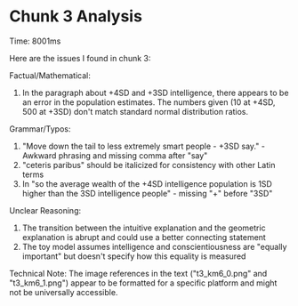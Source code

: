 # Chunk 3 Analysis

Time: 8001ms

Here are the issues I found in chunk 3:

Factual/Mathematical:
1. In the paragraph about +4SD and +3SD intelligence, there appears to be an error in the population estimates. The numbers given (10 at +4SD, 500 at +3SD) don't match standard normal distribution ratios.

Grammar/Typos:
1. "Move down the tail to less extremely smart people - +3SD say." - Awkward phrasing and missing comma after "say"
2. "ceteris paribus" should be italicized for consistency with other Latin terms
3. In "so the average wealth of the +4SD intelligence population is 1SD higher than the 3SD intelligence people" - missing "+" before "3SD"

Unclear Reasoning:
1. The transition between the intuitive explanation and the geometric explanation is abrupt and could use a better connecting statement
2. The toy model assumes intelligence and conscientiousness are "equally important" but doesn't specify how this equality is measured

Technical Note:
The image references in the text ("t3_km6_0.png" and "t3_km6_1.png") appear to be formatted for a specific platform and might not be universally accessible.